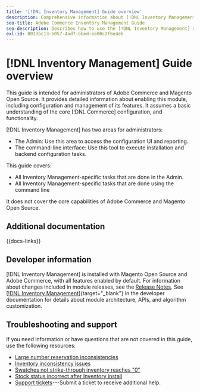 ```yaml
---
title: '[!DNL Inventory Management] Guide overview'
description: Comprehensive information about [!DNL Inventory Management] for Adobe Commerce and Magento Open Source administrators, including migration and configuration.
seo-title: Adobe Commerce Inventory Management Guide
seo-description: Describes how to use the [!DNL Inventory Management] module in Adobe Commerce or Magento Open Source.
exl-id: 8013bc13-b057-4ad7-bbed-ee00c2f6e4eb
---
```

# [!DNL Inventory Management] Guide overview

This guide is intended for administrators of Adobe Commerce and Magento Open Source. It provides detailed information about enabling this module, including configuration and management of its features. It assumes a basic understanding of the core [!DNL Commerce] configuration, and functionality.

[!DNL Inventory Management] has two areas for administrators:

- The Admin: Use this area to access the configuration UI and reporting.
- The command-line interface: Use this tool to execute installation and backend configuration tasks.

This guide covers:

- All Inventory Management-specific tasks that are done in the Admin.
- All Inventory Management-specific tasks that are done using the command line

It does not cover the core capabilities of Adobe Commerce and Magento Open Source.


## Additional documentation

{{docs-links}}

## Developer information

[!DNL Inventory Management] is installed with Magento Open Source and Adobe Commerce, with all features enabled by default. For information about changes included in module releases, see the [Release Notes](release-notes.md). See [[!DNL Inventory Management]](https://developer.adobe.com/commerce/webapi/rest/inventory/){target="_blank"} in the developer documentation for details about module architecture, APIs, and algorithm customization.

## Troubleshooting and support

If you need information or have questions that are not covered in this guide, use the following resources:

- [Large number reservation inconsistencies](https://experienceleague.adobe.com/docs/commerce-knowledge-base/kb/support-tools/patches/v1-0-8/mdva-30112-magento-patch-large-number-reservation-inconsistencies.html)
- [Inventory inconsistency issues](https://experienceleague.adobe.com/docs/commerce-knowledge-base/kb/support-tools/patches/v1-0-14/mdva-33281-magento-patch-inventory-inconsistency-issues.html)
- [Swatches not strike-through inventory reaches "0"](https://experienceleague.adobe.com/docs/commerce-knowledge-base/kb/support-tools/patches/v1-0-17/mdva-34850-swatches-not-strike-through-inventory-reaches-0.html)
- [Stock status incorrect after Inventory install](https://experienceleague.adobe.com/docs/commerce-knowledge-base/kb/troubleshooting/miscellaneous/stock-status-incorrect-after-magento-inventory-install.html)
- [Support tickets](https://experienceleague.adobe.com/docs/commerce-knowledge-base/kb/help-center-guide/magento-help-center-user-guide.html#submit-ticket)---Submit a ticket to receive additional help.
